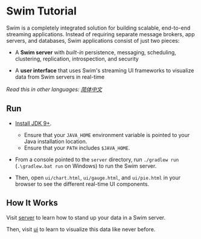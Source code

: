 # Swim Tutorial

Swim is a completely integrated solution for building scalable, end-to-end streaming applications. Instead of requiring separate message brokers, app servers, and databases, Swim applications consist of just two pieces:

- A **Swim server** with *built-in* persistence, messaging, scheduling, clustering, replication, introspection, and security

- A **user interface** that uses Swim's streaming UI frameworks to visualize data from Swim servers in real-time

*Read this in other languages: [简体中文](README.zh-cn.md)*


## Run

* [Install JDK 9+](https://www.oracle.com/technetwork/java/javase/downloads/index.html).
  * Ensure that your `JAVA_HOME` environment variable is pointed to your Java installation location.
  * Ensure that your `PATH` includes `$JAVA_HOME`.

* From a console pointed to the `server` directory, run `./gradlew run` (`.\gradlew.bat run` on Windows) to run the Swim server.

* Then, open `ui/chart.html`, `ui/gauge.html`, and `ui/pie.html` in your browser to see the different real-time UI components.

## How It Works

Visit [server](https://github.com/swimos/tutorial/tree/master/server) to learn how to stand up your data in a Swim server.

Then, visit [ui](https://github.com/swimos/tutorial/tree/master/ui) to learn to visualize this data like never before.
